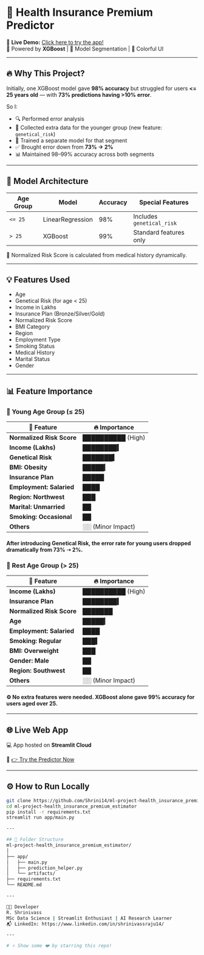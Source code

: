 # 🏥 Health Insurance Premium Predictor

🎯 **Live Demo:** [Click here to try the app!](https://premiumpulse.streamlit.app/)  
🚀 Powered by **XGBoost** | 🧠 Model Segmentation | 🎨 Colorful UI

---

## 🔥 Why This Project?

Initially, one XGBoost model gave **98% accuracy** but struggled for users **<= 25 years old** — with **73% predictions having >10% error**.

So I:
- 🔍 Performed error analysis
- 🧬 Collected extra data for the younger group (new feature: `genetical_risk`)
- 🧠 Trained a separate model for that segment
- ✅ Brought error down from **73% → 2%**
- 📊 Maintained 98–99% accuracy across both segments

---

## 🧠 Model Architecture

| Age Group        | Model      | Accuracy | Special Features          |
|------------------|------------|----------|---------------------------|
| `<= 25`           | LinearRegression    | 98%      | Includes `genetical_risk` |
| `> 25`          | XGBoost    | 99%      | Standard features only     |

🧪 Normalized Risk Score is calculated from medical history dynamically.

---

## 💡 Features Used

- Age
- Genetical Risk (for age < 25)
- Income in Lakhs
- Insurance Plan (Bronze/Silver/Gold)
- Normalized Risk Score
- BMI Category
- Region
- Employment Type
- Smoking Status
- Medical History
- Marital Status
- Gender

---

## 📊 Feature Importance

### 👶 Young Age Group (≤ 25)

| 🧠 Feature                | 🔥 Importance     |
| ------------------------- | ----------------- |
| **Normalized Risk Score** | ██████████ (High) |
| **Income (Lakhs)**        | ████████▍         |
| **Genetical Risk**        | ███████▍          |
| **BMI: Obesity**          | █████▎            |
| **Insurance Plan**        | █████             |
| **Employment: Salaried**  | ████              |
| **Region: Northwest**     | ███               |
| **Marital: Unmarried**    | ██                |
| **Smoking: Occasional**   | ██                |
| **Others**                | ░░ (Minor Impact) |

#### After introducing Genetical Risk, the error rate for young users dropped dramatically from 73% ➝ 2%.


### 👴 Rest Age Group (> 25)

| 🧠 Feature                | 🔥 Importance     |
| ------------------------- | ----------------- |
| **Income (Lakhs)**        | ██████████ (High) |
| **Insurance Plan**        | ████████▍         |
| **Normalized Risk Score** | ███████           |
| **Age**                   | █████▎            |
| **Employment: Salaried**  | ████              |
| **Smoking: Regular**      | ███▍              |
| **BMI: Overweight**       | ███               |
| **Gender: Male**          | ██                |
| **Region: Southwest**     | ██                |
| **Others**                | ░░ (Minor Impact) |


#### ⚙️ No extra features were needed. XGBoost alone gave 99% accuracy for users aged over 25.

---

## 🌐 Live Web App

💻 App hosted on **Streamlit Cloud**

🔗 [👉 Try the Predictor Now](https://premiumpulse.streamlit.app/)

---

## ⚙️ How to Run Locally

```bash
git clone https://github.com/Shrini14/ml-project-health_insurance_premium_estimator
cd ml-project-health_insurance_premium_estimator
pip install -r requirements.txt
streamlit run app/main.py

---

## 📁 Folder Structure
ml-project-health_insurance_premium_estimator/
│
├── app/
│   ├── main.py
│   ├── prediction_helper.py
│   └── artifacts/
├── requirements.txt
└── README.md

---

🧑‍💻 Developer
R. Shrinivass
MSc Data Science | Streamlit Enthusiast | AI Research Learner
📬 LinkedIn: https://www.linkedin.com/in/shrinivassraju14/

---

# ⭐ Show some ❤️ by starring this repo!





